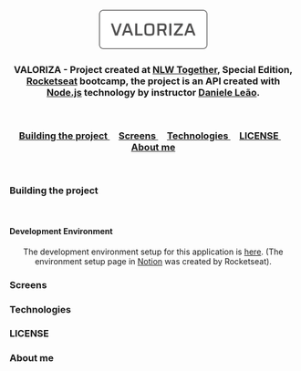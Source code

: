﻿<h4
  align="center"
>
  <img
    alt="Valoriza"
    width="190em"
    src="./screensReadme/logo_valoriza.svg"
  >
</h4>

<h3
  align="center"
>
  VALORIZA - Project created at <a href="https://nextlevelweek.com/pre-nlw">NLW Together</a>, Special Edition, <a href="https://rocketseat.com.br">Rocketseat</a> bootcamp, the project is an API created with <a href="https://nodejs.org/en/">Node.js</a> technology by instructor <a href="https://github.com/danileao">Daniele Leão</a>.
</h3>

<br/>

<h3
  align="center"
>
  <a
    href="#building-the-project"
  >
    Building the project
  </a>&nbsp;&nbsp;&nbsp;
  <a
    href="#screens"
  >
    Screens
  </a>&nbsp;&nbsp;&nbsp;
  <a
    href="#Technologies"
  >
    Technologies
  </a>&nbsp;&nbsp;&nbsp;
  <a
    href="#LICENSE"
  >
    LICENSE
  </a>&nbsp;&nbsp;&nbsp;
  <a
    href="#About me"
  >
    About me
  </a>
</h3>

<br/>

### Building the project

<br/>

#### Development Environment

<p
  align="center"
>
The development environment setup for this application is <a href="https://www.notion.so/Configura-es-do-ambiente-45e12d2ced17465cabbd81dcbd53576d">here</a>. (The environment setup page in <a href="https://www.notion.so/pt-br">Notion</a> was created by Rocketseat).

### Screens

### Technologies

### LICENSE

### About me
